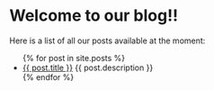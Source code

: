 # Welcome to our blog!!

Here is a list of all our posts available at the moment:
<ul>
  {% for post in site.posts %}
    <li>
      <a href="/github-pages-with-jekyll{{ post.url }}">{{ post.title }}</a>
      {{ post.description }}
</li>
  {% endfor %}
</ul>
